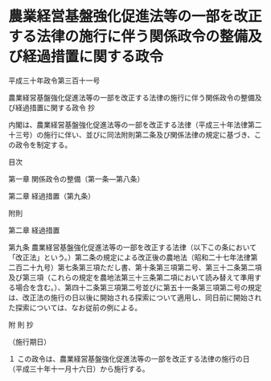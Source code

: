 # 農業経営基盤強化促進法等の一部を改正する法律の施行に伴う関係政令の整備及び経過措置に関する政令

平成三十年政令第三百十一号

農業経営基盤強化促進法等の一部を改正する法律の施行に伴う関係政令の整備及び経過措置に関する政令 抄

内閣は、農業経営基盤強化促進法等の一部を改正する法律（平成三十年法律第二十三号）の施行に伴い、並びに同法附則第二条及び関係法律の規定に基づき、この政令を制定する。

目次

第一章 関係政令の整備（第一条―第八条）

第二章 経過措置（第九条）

附則

第二章 経過措置

第九条 農業経営基盤強化促進法等の一部を改正する法律（以下この条において「改正法」という。）第二条の規定による改正後の農地法（昭和二十七年法律第二百二十九号）第七条第三項ただし書、第十条第三項第二号、第三十二条第二項及び第三項（これらの規定を農地法第三十三条第二項において読み替えて準用する場合を含む。）、第四十二条第三項第二号並びに第五十一条第三項第二号の規定は、改正法の施行の日以後に開始される探索について適用し、同日前に開始された探索については、なお従前の例による。

附 則 抄

（施行期日）

１ この政令は、農業経営基盤強化促進法等の一部を改正する法律の施行の日（平成三十年十一月十六日）から施行する。
